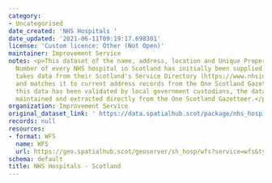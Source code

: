 ```yaml
---
category:
- Uncategorised
date_created: 'NHS Hospitals '
date_updated: '2021-06-11T09:19:17.698301'
license: 'Custom licence: Other (Not Open)'
maintainer: Improvement Service
notes: <p>This dataset of the name, address, location and Unique Property Reference
  Number of every NHS hospital in Scotland has initially been supplied by NHS24. It
  takes data from their Scotland's Service Directory (https://www.nhsinform.scot/scotlands-service-directory)
  and matches it to current address records from the One Scotland Gazetteer. Once
  this data has been validated by local government custodians, the data will be actively
  maintained and extracted directly from the One Scotland Gazetteer.</p>
organization: Improvement Service
original_dataset_link: ' https://data.spatialhub.scot/package/nhs_hospitals-is'
records: null
resources:
- format: WFS
  name: WFS
  url: https://geo.spatialhub.scot/geoserver/sh_hosp/wfs?service=wfs&typeName=sh_hosp:pub_hosp
schema: default
title: NHS Hospitals - Scotland
---
```

